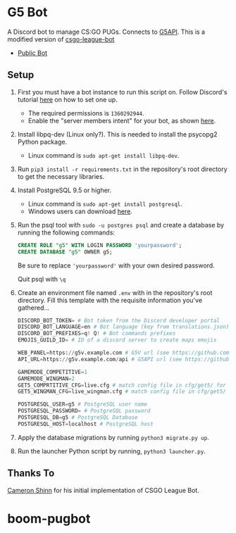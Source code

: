 # G5 Bot
A Discord bot to manage CS:GO PUGs. Connects to [G5API](https://github.com/PhlexPlexico/G5API).
This is a modified version of [csgo-league-bot](https://github.com/csgo-league/csgo-league-bot)

* [Public Bot](https://top.gg/bot/816798869421031435)


## Setup
1. First you must have a bot instance to run this script on. Follow Discord's tutorial [here](https://discord.onl/2019/03/21/how-to-set-up-a-bot-application/) on how to set one up.

   * The required permissions is `1360292944`.
   * Enable the "server members intent" for your bot, as shown [here](https://discordpy.readthedocs.io/en/latest/intents.html#privileged-intents).

2. Install libpq-dev (Linux only?). This is needed to install the psycopg2 Python package.

    * Linux command is `sudo apt-get install libpq-dev`.

3. Run `pip3 install -r requirements.txt` in the repository's root directory to get the necessary libraries.

4. Install PostgreSQL 9.5 or higher.

    * Linux command is `sudo apt-get install postgresql`.
    * Windows users can download [here](https://www.postgresql.org/download/windows).

5. Run the psql tool with `sudo -u postgres psql` and create a database by running the following commands:

    ```sql
    CREATE ROLE "g5" WITH LOGIN PASSWORD 'yourpassword';
    CREATE DATABASE "g5" OWNER g5;
    ```

    Be sure to replace `'yourpassword'` with your own desired password.

    Quit psql with `\q`

6. Create an environment file named `.env` with in the repository's root directory. Fill this template with the requisite information you've gathered...

    ```py
    DISCORD_BOT_TOKEN= # Bot token from the Discord developer portal
    DISCORD_BOT_LANGUAGE=en # Bot language (key from translations.json)
    DISCORD_BOT_PREFIXES=q! Q! # Bot commands prefixes
    EMOJIS_GUILD_ID= # ID of a discord server to create maps emojis

    WEB_PANEL=https://g5v.example.com # G5V url (see https://github.com/PhlexPlexico/G5V)
    API_URL=https://g5v.example.com/api # G5API url (see https://github.com/PhlexPlexico/G5API)

    GAMEMODE_COMPETITIVE=1
    GAMEMODE_WINGMAN=2
    GET5_COMPRTITIVE_CFG=live.cfg # match config file in cfg/get5/ for competitive mode
    GET5_WINGMAN_CFG=live_wingman.cfg # match config file in cfg/get5/ for wingman mode

    POSTGRESQL_USER=g5 # PostgreSQL user name
    POSTGRESQL_PASSWORD= # PostgreSQL password
    POSTGRESQL_DB=g5 # PostgreSQL Database
    POSTGRESQL_HOST=localhost # PostgreSQL host
    ```

7. Apply the database migrations by running `python3 migrate.py up`.

8. Run the launcher Python script by running, `python3 launcher.py`.

## Thanks To
[Cameron Shinn](https://github.com/cameronshinn) for his initial implementation of CSGO League Bot.
# boom-pugbot
